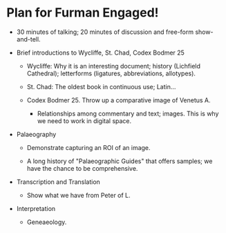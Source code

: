 # Plan for Furman Engaged!

- 30 minutes of talking; 20 minutes of discussion and free-form show-and-tell.

- Brief introductions to Wycliffe, St. Chad, Codex Bodmer 25

    - Wycliffe: Why it is an interesting document; history (Lichfield Cathedral); letterforms (ligatures, abbreviations, allotypes).

    - St. Chad: The oldest book in continuous use; Latin…

    - Codex Bodmer 25. Throw up a comparative image of Venetus A. 

        - Relationships among commentary and text; images. This is why we need to work in digital space.

- Palaeography

    - Demonstrate capturing an ROI of an image.

    - A long history of "Palaeographic Guides" that offers samples; we have the chance to be comprehensive. 

- Transcription and Translation

    - Show what we have from Peter of L.

- Interpretation

    - Geneaeology.



